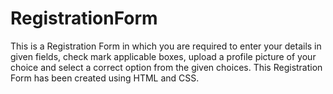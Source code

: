 # RegistrationForm
This is a Registration Form in which you are required to enter your details in given fields, check mark applicable boxes, upload a profile picture of your choice and select a correct option from the given choices.
This Registration Form has been created using HTML and CSS.
